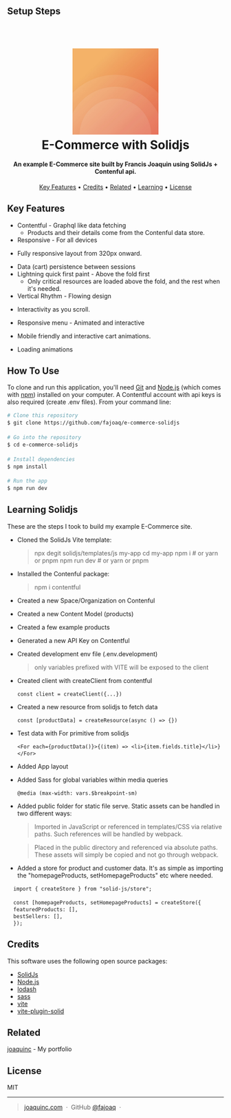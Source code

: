 ## Setup Steps

<h1 align="center">
  <br>
  <a href="https://e-commerce-solidjs.vercel.app/"><img src="/public/site_image.jpg" alt="E-Commerce by Francis Joaquin" width="200"></a>
  <br>
  E-Commerce with Solidjs
  <br>
</h1>

<h4 align="center">An example E-Commerce site built by Francis Joaquin using SolidJs + Contenful api.</h4>

<p align="center">
  <a href="#key-features">Key Features</a> •
  <a href="#credits">Credits</a> •
  <a href="#related">Related</a> •
    <a href="#learning-solidjs">Learning</a> •
  <a href="#license">License</a>
</p>

## Key Features

- Contentful - Graphql like data fetching
  - Products and their details come from the Contenful data store.
- Responsive - For all devices

* Fully responsive layout from 320px onward.

- Data (cart) persistence between sessions
- Lightning quick first paint - Above the fold first
  - Only critical resources are loaded above the fold, and the rest when it's needed.
- Vertical Rhythm - Flowing design

* Interactivity as you scroll.

- Responsive menu - Animated and interactive

* Mobile friendly and interactive cart animations.

- Loading animations

## How To Use

To clone and run this application, you'll need [Git](https://git-scm.com) and [Node.js](https://nodejs.org/en/download/) (which comes with [npm](http://npmjs.com)) installed on your computer. A Contentful account with api keys is also required (create .env files). From your command line:

```bash
# Clone this repository
$ git clone https://github.com/fajoaq/e-commerce-solidjs

# Go into the repository
$ cd e-commerce-solidjs

# Install dependencies
$ npm install

# Run the app
$ npm run dev
```

## Learning Solidjs

These are the steps I took to build my example E-Commerce site.

- Cloned the SolidJs Vite template:

  > npx degit solidjs/templates/js my-app
  > cd my-app
  > npm i # or yarn or pnpm
  > npm run dev # or yarn or pnpm

- Installed the Contenful package:

  > npm i contentful

- Created a new Space/Organization on Contenful

- Created a new Content Model (products)

- Created a few example products

- Generated a new API Key on Contentful

- Created development env file (.env.development)

  > only variables prefixed with VITE will be exposed to the client

- Created client with createClient from contentful

  ```
  const client = createClient({...})
  ```

- Created a new resource from solidjs to fetch data

  ```
  const [productData] = createResource(async () => {})
  ```

- Test data with For primitive from solidjs

  ```
  <For each={productData()}>{(item) => <li>{item.fields.title}</li>}</For>
  ```

- Added App layout

- Added Sass for global variables within media queries

  ```
  @media (max-width: vars.$breakpoint-sm)
  ```

- Added public folder for static file serve. Static assets can be handled in two different ways:

  > Imported in JavaScript or referenced in templates/CSS via relative paths. Such references will be handled by webpack.

  > Placed in the public directory and referenced via absolute paths. These assets will simply be copied and not go through webpack.

- Added a store for product and customer data. It's as simple as importing the "homepageProducts, setHomepageProducts" etc where needed.

```
  import { createStore } from "solid-js/store";

  const [homepageProducts, setHomepageProducts] = createStore({
  featuredProducts: [],
  bestSellers: [],
  });
```

## Credits

This software uses the following open source packages:

- [SolidJs](https://www.solidjs.com/)
- [Node.js](https://nodejs.org/)
- [lodash](https://lodash.com/)
- [sass](https://sass-lang.com/)
- [vite](https://vitejs.dev/)
- [vite-plugin-solid](https://github.com/solidjs/vite-plugin-solid)

## Related

[joaquinc](https://joaquinc.com) - My portfolio

## License

MIT

---

> [joaquinc.com](https://www.joaquinc.com) &nbsp;&middot;&nbsp;
> GitHub [@fajoaq](https://github.com/fajoaq) &nbsp;&middot;&nbsp;
